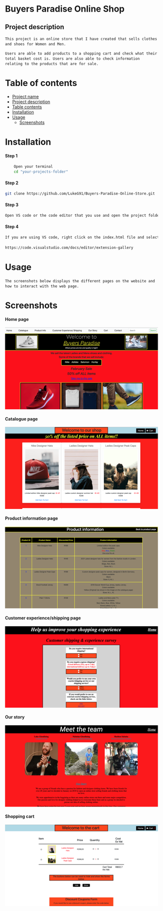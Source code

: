 <a name="title"></a>

# Buyers Paradise Online Shop

<a name="description"></a>

## Project description

`This project is an online store that I have created that sells clothes and shoes for Women and Men.`

`Users are able to add products to a shopping cart and check what their total basket cost is. Users are also able to check information relating to the products that are for sale.`

<a name="contents"></a>

# Table of contents

- [Project name](#title)
- [Project description](#description)
- [Table contents](#contents)
- [Installation](#installation)
- [Usage](#usage)
  - [Screenshots](#screenshots)

<a name="installation"></a>

# Installation

#### Step 1

```bash
    Open your terminal
    cd "your-projects-folder"
```

#### Step 2

```bash
git clone https://github.com/LukeG91/Buyers-Paradise-Online-Store.git
```

#### Step 3

```bash
Open VS code or the code editor that you use and open the project folder that you just downloaded.
```

#### Step 4

```bash
If you are using VS code, right click on the index.html file and select the "open with live server".  If you do not have the Live Server extension installed, you can follow the link below which shows how to install extensions in VS code.

https://code.visualstudio.com/docs/editor/extension-gallery
```

<a name="usage"></a>

# Usage

`The screenshots below displays the different pages on the website and how to interact with the web page.`

<a name="screenshots"></a>

# Screenshots

#### Home page

![home page](Screenshots/home-page.png)

#### Catalogue page

![catalogue page](Screenshots/catalogue-page.png)

#### Product information page

![product info](Screenshots/product-information.png)

#### Customer experience/shipping page

![shipping](Screenshots/shipping-page.png)

#### Our story

![product info](Screenshots/meet-the-team.png)

#### Shopping cart

![shopping cart](Screenshots/shopping-cart-page.png)
